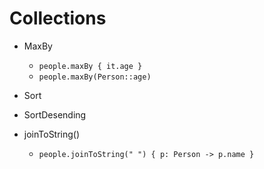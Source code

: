 # Collections

- MaxBy
  - `people.maxBy { it.age }`
  - `people.maxBy(Person::age)`

- Sort
- SortDesending
- joinToString()
  - `people.joinToString(" ") { p: Person -> p.name }`